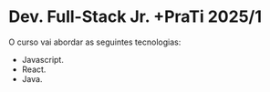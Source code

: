 # Dev. Full-Stack Jr. +PraTi 2025/1 
O curso vai abordar as seguintes tecnologias:

- Javascript.
- React.
- Java.

